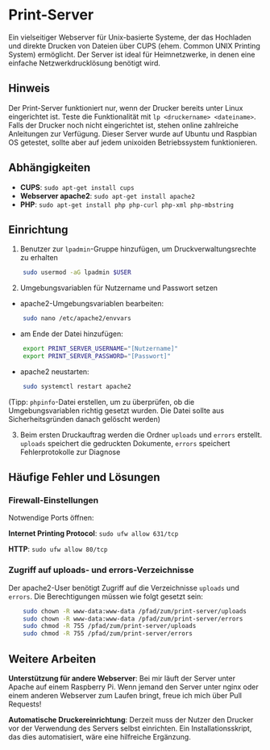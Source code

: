# Print-Server
Ein vielseitiger Webserver für Unix-basierte Systeme, der das Hochladen und direkte Drucken von Dateien über CUPS (ehem. Common UNIX Printing System) ermöglicht. Der Server ist ideal für Heimnetzwerke, in denen eine einfache Netzwerkdrucklösung benötigt wird.

## Hinweis
Der Print-Server funktioniert nur, wenn der Drucker bereits unter Linux eingerichtet ist. Teste die Funktionalität mit `lp <druckername> <dateiname>`. Falls der Drucker noch nicht eingerichtet ist, stehen online zahlreiche Anleitungen zur Verfügung. Dieser Server wurde auf Ubuntu und Raspbian OS getestet, sollte aber auf jedem unixoiden Betriebssystem funktionieren. 

## Abhängigkeiten
- **CUPS**: `sudo apt-get install cups`
- **Webserver apache2**: `sudo apt-get install apache2`
- **PHP**: `sudo apt-get install php php-curl php-xml php-mbstring`

## Einrichtung
1. Benutzer zur `lpadmin`-Gruppe hinzufügen, um Druckverwaltungsrechte zu erhalten
```bash
    sudo usermod -aG lpadmin $USER
```

2. Umgebungsvariablen für Nutzername und Passwort setzen

- apache2-Umgebungsvariablen bearbeiten:
```bash
    sudo nano /etc/apache2/envvars
```

- am Ende der Datei hinzufügen:
```bash
    export PRINT_SERVER_USERNAME="[Nutzername]"
    export PRINT_SERVER_PASSWORD="[Passwort]"
```

- apache2 neustarten:
```bash
    sudo systemctl restart apache2
```

(Tipp: ```phpinfo```-Datei erstellen, um zu überprüfen, ob die Umgebungsvariablen richtig gesetzt wurden. Die Datei sollte aus Sicherheitsgründen danach gelöscht werden)

3. Beim ersten Druckauftrag werden die Ordner `uploads` und `errors` erstellt. `uploads` speichert die gedruckten Dokumente, `errors` speichert Fehlerprotokolle zur Diagnose

## Häufige Fehler und Lösungen

### Firewall-Einstellungen
Notwendige Ports öffnen:

**Internet Printing Protocol**: `sudo ufw allow 631/tcp`

**HTTP**: `sudo ufw allow 80/tcp`

### Zugriff auf uploads- und errors-Verzeichnisse
Der apache2-User benötigt Zugriff auf die Verzeichnisse `uploads` und `errors`. Die Berechtigungen müssen wie folgt gesetzt sein:

```bash
    sudo chown -R www-data:www-data /pfad/zum/print-server/uploads
    sudo chown -R www-data:www-data /pfad/zum/print-server/errors
    sudo chmod -R 755 /pfad/zum/print-server/uploads
    sudo chmod -R 755 /pfad/zum/print-server/errors
```

## Weitere Arbeiten
**Unterstützung für andere Webserver**: Bei mir läuft der Server unter Apache auf einem Raspberry Pi. Wenn jemand den Server unter nginx oder einem anderen Webserver zum Laufen bringt, freue ich mich über Pull Requests!

**Automatische Druckereinrichtung**: Derzeit muss der Nutzer den Drucker vor der Verwendung des Servers selbst einrichten. Ein Installationsskript, das dies automatisiert, wäre eine hilfreiche Ergänzung.